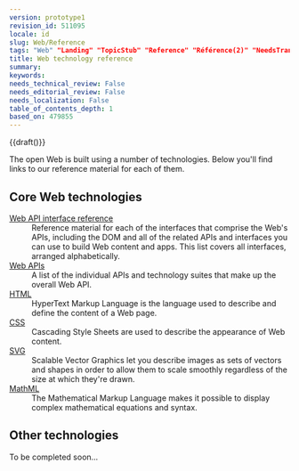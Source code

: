 ```yaml
---
version: prototype1
revision_id: 511095
locale: id
slug: Web/Reference
tags: "Web" "Landing" "TopicStub" "Reference" "Référence(2)" "NeedsTranslation"
title: Web technology reference
summary: 
keywords: 
needs_technical_review: False
needs_editorial_review: False
needs_localization: False
table_of_contents_depth: 1
based_on: 479855
---
```

<p>{{draft()}}</p>
<p>The open Web is built using a number of technologies. Below you'll find links to our reference material for each of them.</p>
<div class="row topicpage-table">
  <div class="section">
    <h2 class="Documentation" id="Docs_for_add-on_developers" name="Docs_for_add-on_developers">Core Web technologies</h2>
    <dl>
      <dt>
        <a href="/en-US/docs/Web/API" title="/en-US/docs/Web/API">Web API interface reference</a></dt>
      <dd>
        Reference material for each of the interfaces that comprise the Web's APIs, including the DOM and all of the related APIs and interfaces you can use to build Web content and apps. This list covers all interfaces, arranged alphabetically.</dd>
      <dt>
        <a href="/en-US/docs/Web/Reference/API" title="/en-US/docs/Web/Reference/API">Web APIs</a></dt>
      <dd>
        A list of the individual APIs and technology suites that make up the overall Web API.</dd>
      <dt>
        <a href="/en-US/docs/Web/HTML" title="/en-US/docs/Web/HTML">HTML</a></dt>
      <dd>
        HyperText Markup Language is the language used to describe and define the content of a Web page.</dd>
      <dt>
        <a href="/en-US/docs/Web/CSS" title="/en-US/docs/Web/CSS">CSS</a></dt>
      <dd>
        Cascading Style Sheets are used to describe the appearance of Web content.</dd>
      <dt>
        <a href="/en-US/docs/Web/SVG" title="/en-US/docs/Web/SVG">SVG</a></dt>
      <dd>
        Scalable Vector Graphics let you describe images as sets of vectors and shapes in order to allow them to scale smoothly regardless of the size at which they're drawn.</dd>
      <dt>
        <a href="/en-US/docs/Web/MathML" title="/en-US/docs/Web/MathML">MathML</a></dt>
      <dd>
        The Mathematical Markup Language makes it possible to display complex mathematical equations and syntax.</dd>
    </dl>
  </div>
  <div class="section">
    <h2 class="Documentation" id="Docs_for_add-on_developers" name="Docs_for_add-on_developers">Other technologies</h2>
    <p>To be completed soon...</p>
  </div>
</div>
<p>&nbsp;</p>

